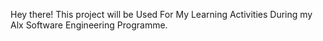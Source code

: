 Hey there!
This project will be Used For My Learning Activities During my Alx Software Engineering Programme.